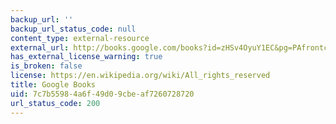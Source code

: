 ```yaml
---
backup_url: ''
backup_url_status_code: null
content_type: external-resource
external_url: http://books.google.com/books?id=zHSv4OyuY1EC&pg=PAfrontcover#v=onepage
has_external_license_warning: true
is_broken: false
license: https://en.wikipedia.org/wiki/All_rights_reserved
title: Google Books
uid: 7c7b5598-4a6f-49d0-9cbe-af7260728720
url_status_code: 200
---
```

